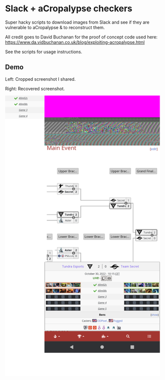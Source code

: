 # Slack + aCropalypse checkers

Super hacky scripts to download images from Slack and see if they are vulnerable to aCropalypse & to reconstruct them.

All credit goes to David Buchanan for the proof of concept code used here: https://www.da.vidbuchanan.co.uk/blog/exploiting-acropalypse.html

See the scripts for usage instructions.

## Demo

Left: Cropped screenshot I shared.

Right: Recovered screenshot.

![demo](demo.png)